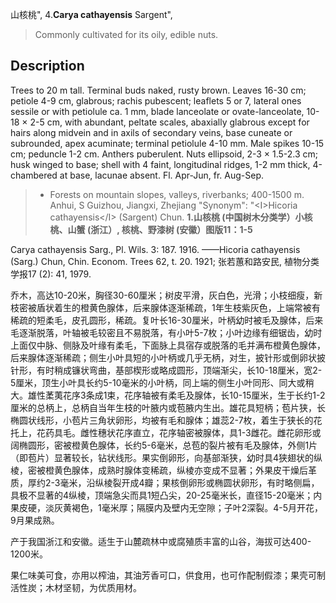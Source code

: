 山核桃",
4.**Carya cathayensis** Sargent",

> Commonly cultivated for its oily, edible nuts.

## Description
Trees to 20 m tall. Terminal buds naked, rusty brown. Leaves 16-30 cm; petiole 4-9 cm, glabrous; rachis pubescent; leaflets 5 or 7, lateral ones sessile or with petiolule ca. 1 mm, blade lanceolate or ovate-lanceolate, 10-18 ×  2-5 cm, with abundant, peltate scales, abaxially glabrous except for hairs along midvein and in axils of secondary veins, base cuneate or subrounded, apex acuminate; terminal petiolule 4-10 mm. Male spikes 10-15 cm; peduncle 1-2 cm. Anthers puberulent. Nuts ellipsoid, 2-3 ×  1.5-2.3 cm; husk winged to base; shell with 4 faint, longitudinal ridges, 1-2 mm thick, 4-chambered at base, lacunae absent. Fl. Apr-Jun, fr. Aug-Sep.

> *  Forests on mountain slopes, valleys, riverbanks; 400-1500 m. Anhui, S Guizhou, Jiangxi, Zhejiang
  "Synonym": "&lt;I&gt;Hicoria cathayensis&lt;/I&gt; (Sargent) Chun.
**1.山核桃 (中国树木分类学）小核桃、山蟹 (浙江）, 核桃、野漆树 (安徽）图版11：1-5**

Carya cathayensis Sarg., Pl. Wils. 3: 187. 1916. ——Hicoria cathayensis (Sarg.) Chun, Chin. Econom. Trees 62, t. 20. 1921; 张若蕙和路安民, 植物分类学报17 (2): 41, 1979.

乔木，高达10-20米，胸径30-60厘米；树皮平滑，灰白色，光滑；小枝细瘦，新枝密被盾状着生的橙黄色腺体，后来腺体逐渐稀疏，1年生枝紫灰色，上端常被有稀疏的短柔毛，皮孔圆形，稀疏。复叶长16-30厘米，叶柄幼时被毛及腺体，后来毛逐渐脱落，叶轴被毛较密且不易脱落，有小叶5-7枚；小叶边缘有细锯齿，幼时上面仅中脉、侧脉及叶缘有柔毛，下面脉上具宿存或脱落的毛并满布橙黄色腺体，后来腺体逐渐稀疏；侧生小叶具短的小叶柄或几乎无柄，对生，披针形或倒卵状披针形，有时稍成镰状弯曲，基部楔形或略成圆形，顶端渐尖，长10-18厘米，宽2-5厘米，顶生小叶具长约5-10毫米的小叶柄，同上端的侧生小叶同形、同大或稍大。雄性葇荑花序3条成1束，花序轴被有柔毛及腺体，长10-15厘米，生于长约1-2厘米的总柄上，总柄自当年生枝的叶腋内或苞腋内生出。雄花具短柄；苞片狭，长椭圆状线形，小苞片三角状卵形，均被有毛和腺体；雄蕊2-7枚，着生于狭长的花托上，花药具毛。雌性穗状花序直立，花序轴密被腺体，具1-3雌花。雌花卵形或阔椭圆形，密被橙黄色腺体，长约5-6毫米，总苞的裂片被有毛及腺体，外侧1片（即苞片）显著较长，钻状线形。果实倒卵形，向基部渐狭，幼时具4狭翅状的纵棱，密被橙黄色腺体，成熟时腺体变稀疏，纵棱亦变成不显著；外果皮干燥后革质，厚约2-3毫米，沿纵棱裂开成4瓣；果核倒卵形或椭圆状卵形，有时略侧扁，具极不显著的4纵棱，顶端急尖而具1短凸尖，20-25毫米长，直径15-20毫米；内果皮硬，淡灰黄褐色，1毫米厚；隔膜内及壁内无空隙；子叶2深裂。4-5月开花，9月果成熟。

产于我国浙江和安徽。适生于山麓疏林中或腐殖质丰富的山谷，海拔可达400-1200米。

果仁味美可食，亦用以榨油，其油芳香可口，供食用，也可作配制假漆；果壳可制活性炭；木材坚韧，为优质用材。
